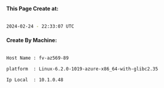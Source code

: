 
   
#### This Page Create at:

```bash

2024-02-24 - 22:33:07 UTC

```

#### Create By Machine:

```bash

Host Name : fv-az569-89

platform  : Linux-6.2.0-1019-azure-x86_64-with-glibc2.35

Ip Local  : 10.1.0.48

```

